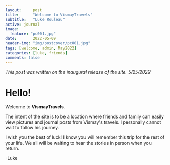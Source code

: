 ```yaml
---
layout:     post
title:      "Welcome to VismayTravels"
subtitle:   "Luke Rouleau"
active: journal
image:
  feature: "pc001.jpg"
date:       2022-05-09
header-img: "img/postcover/pc001.jpg"
tags: [welcome, admin, May2022]
categories: [luke, friends]
comments: false
---
```


*This post was written on the inaugural release of the site. 5/25/2022*

# Hello! 
Welcome to **VismayTravels**.

The intent of the site is to be a location where friends and family can easily view pictures and journal posts from Vismay's travels. I personally cannot wait to follow his journey.

I wish you the best of luck! I know you will remember this trip for the rest of your life. We all will be waiting to hear the stories in person when you return.

-Luke